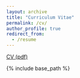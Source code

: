 ```yaml
---
layout: archive
title: "Curriculum Vitae"
permalink: /cv/
author_profile: true
redirect_from:
  - /resume
---
```


[CV (pdf)](/files/CV_Opinder_Kaur.pdf)

{% include base_path %}

<!--Education-->
<!--======-->
<!--* Ph.D. in Economics (STEM), University of California–Riverside, 2023 (expected)-->
<!--* M.A. in Economics, University of California–Riverside, 2018-->
<!--* M.A. in Economics (World Economy), Jawaharlal Nehru University, 2014-->
<!--* B.A. (Hons.) in Economics, University of Delhi, 2012-->

<!--Research Fields-->
<!--======-->
<!--* Primary: Labor Economics, Development Economics -->
<!--* Secondary: Economics of Education, Health Economics-->
  
<!--Awards and Honors-->
<!--======-->
<!--* 2022: HEERF Dissertation Year Fellowship, UC Riverside-->
<!--* 2022: Travel Grant Western Economic Association International Graduate Student Workshop-->
<!--* 2021: Graduate Dean’s Dissertation Research Grant-->
<!--* 2021: Conference Travel Grant, GSA, UC Riverside-->
<!--* 2021: Conference Travel Grant, Economics Department, UC Riverside-->
<!--* 2020: J-PAL Post-Primary Education Fund Grant (45,500 USD) (with Dr Sarojini Hirshleifer and Dr Deepshikha Batheja)-->
<!--* 2019: Outstanding Teaching Assistant Award in Economics Department-->
<!--* 2019: Travel Grant Mentoring Workshop for 3rd Year Female Economics Students (NSF & Stanford University)-->
<!--* 2017: Dean’s Distinguished Fellowship Award, UC Riverside (until 2022)-->

<!--Work in Progress-->
<!--======-->
<!--* "Intergenerational Health Effects of Adult Literacy Programs: Evidence from India"-->
<!--* "Teacher Value Added Spillovers on Non-cognitive Abilities"-->
<!--* "Curriculum Reforms, Adult Health, and Mortality" (with Bahadir Dursun, Ozkan Eren and Erdal Tekin)-->
<!--* "Does Certification Increased the Returns to Human Capital? A Field Experiment in India" (with Sarojini Hirshleifer and Deepshikha Batheja)-->
  
<!--Research Experience-->
<!--======-->
<!--* Research Assistant to Prof. Ozkan Eren and Prof. Sharon Oselin, UCR Robert Presley Center for Crime and Justice Studies, Winter 2020- Fall 2020-->
  
<!--  “Realignment, Re-Entry, and Recidivism: A Mixed Methods Impact Evaluation of the Riverside County Probation Department’s Day Reporting Centers”-->
  
<!--Teaching Experience-->
<!--======-->
<!--* **Instructor, UC Riverside** -->
<!--  * Labor Economics (Summer 2020)-->
<!--  * Intermediate Microeconomics Theory II (Summer 2020)-->
<!--  * Intermediate Microeconomics Theory I (Summer 2021)-->

<!--* **Teaching Assistant, UC Riverside**-->
<!--  * Intermediate Microeconomics Theory I (Fall 2018, Summer 2019, Fall 2019, Winter 2021)-->
<!--  * Introductory Econometrics (Spring 2019, Spring 2021)-->
<!--  * Introduction to Microeconomics (Winter 2019, Spring 2022)-->
<!--  * Introduction to Macroeconomics (Fall 2021, Winter 2022)-->
  
<!--Professional Experience-->
<!--======-->
<!--* Economics Research Assistant, ASEAN- India Centre at RIS, Ministry of External Affairs, India (2015-17)-->
<!--* Economics Research Assistant, Department of Commerce, Ministry of Commerce & Industry, India (2015)-->
<!--* Analyst – Knowledge Services, Infosys India Private Limited, India (2014-15)-->
<!--* Intern, NITI Aayog, India (2013)-->

<!--Presentations-->
<!--======-->
<!--* 2022: Western Economic Association International Graduate Student Workshop-->
<!--* 2021: American Society of Health Economics-->
<!--* 2021: CEGA-Berkeley-->
<!--* 2021: Western Economic Association International-->
<!--* 2021: Eastern Economic Association-->
<!--* 2021: Midwestern Economic Association-->
<!--* 2021: Association for Education Finance and Policy -->
<!--* 2021: Hawaii International Conference on Education-->
<!--* 2021: University of California–Riverside Applied Economics Seminar-->
<!--* 2021: University of California–Riverside Brown Bag Seminar-->
<!--* 2020: Successfully Navigating Your Economics Ph.D., organized by CSWEP, American Economic Association-->
<!--* 2019: Mentoring Workshop for 3rd Year Female Economics Students, organized by NSF & Stanford University-->

<!--Reviewer-->
<!--======-->
<!--* Journal of Quantitative Economics-->
<!--* Journal of Labor Research-->
<!--* Pakistan Journal of Applied Economics-->

<!--University Service-->
<!--======-->
<!--* International students’ volunteer (Fall 2018)-->
<!--* International Student Orientation Leader at UC Riverside (Fall 2018)-->

<!--Skills-->
<!--======-->
<!--* **IT Skills**: Proficient in STATA, LATEX, R programming, SAS, HPCC -->
<!--* **Languages**: English, Hindi, and Punjabi-->
